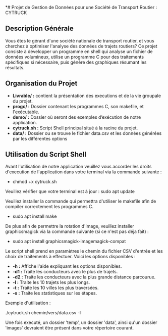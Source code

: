 *# Projet de Gestion de Données pour une Société de Transport Routier : CYTRUCK

## Description Générale

Vous êtes le gérant d'une société nationale de transport routier, et vous cherchez à optimiser l'analyse des données de trajets routiers? Ce projet consiste à développer un programme en shell qui analyse un fichier de données volumineux, utilise un programme C pour des traitements spécifiques si nécessaire, puis génère des graphiques résumant les résultats.

## Organisation du Projet

- **Livrable/ :** contient la présentation des executions et de la vie groupale du projet.
- **progc/ :** Dossier contenant les programmes C, son makefile, et l'exécutable.
- **demo/ :** Dossier où seront des exemples d’exécution de notre application.
- **cytruck.sh :** Script Shell principal situé à la racine du projet.
- **data/ :** Dossier ou se trouve le fichier data.csv et les données générées par les différentes options
## Utilisation du Script Shell


Avant l'utilisation de notre application veuillez vous accorder les droits d'execution de l'application dans votre terminal via la commande suivante :
- chmod +x cytruck.sh

Veuillez vérifier que votre terminal est à jour :
sudo apt update

Veuillez installer la commande qui permettra d'utiliser le makefile afin de compiler correctement les programmes C.
- sudo apt install make

De plus afin de permettre la rotation d'image, veuillez installer graphicsmagick via la commande suivante (si ce n'est pas déja fait) :
- sudo apt install graphicsmagick-imagemagick-compat

Le script shell prend en paramètres le chemin du fichier CSV d'entrée et les choix de traitements à effectuer. Voici les options disponibles :

- **-h :** Affiche l'aide expliquant les options disponibles.
- **-d1 :** Traite les conducteurs avec le plus de trajets.
- **-d2 :** Traite les conducteurs avec la plus grande distance parcourue.
- **-l :** Traite les 10 trajets les plus longs.
- **-t :** Traite les 10 villes les plus traversées.
- **-s :** Traite les statistiques sur les étapes.

Exemple d'utilisation :

./cytruck.sh chemin/vers/data.csv -l

Une fois executé, un dossier 'temp', un dossier 'data', ainsi qu'un dossier 'images' devraient être présent dans votre répertoire courant.
